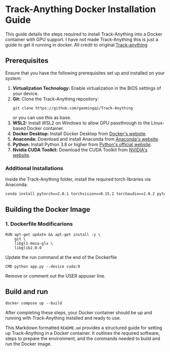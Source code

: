 # Track-Anything Docker Installation Guide

This guide details the steps required to install Track-Anything into a Docker container with GPU support.
I have not made Track-Anything this is just a guide to get it running in docker.
All credit to original [Track-anything](https://github.com/gaomingqi/Track-Anything)
## Prerequisites
Ensure that you have the following prerequisites set up and installed on your system:

1. **Virtualization Technology:** Enable virtualization in the BIOS settings of your device.
2. **Git:** Clone the Track-Anything repository:
    ```
    git clone https://github.com/gaomingqi/Track-Anything
    ```
    or you can use this as base.
3. **WSL2:** Install WSL2 on Windows to allow GPU passthrough to the Linux-based Docker container.
4. **Docker Desktop:** Install Docker Desktop from [Docker's website](https://docs.docker.com/desktop/install/windows-install/).
5. **Anaconda:** Download and install Anaconda from [Anaconda's website](https://www.anaconda.com/download).
6. **Python:** Install Python 3.8 or higher from [Python's official website](https://www.python.org/downloads/).
7. **Nvidia CUDA Toolkit:** Download the CUDA Toolkit from [NVIDIA's website](https://developer.nvidia.com/cuda-toolkit).

### Additional Installations
Inside the Track-Anything folder, install the required torch libraries via Anaconda:
```sh
conda install pytorch==2.0.1 torchvision==0.15.2 torchaudio==2.0.2 pytorch-cuda=11.8 -c pytorch -c nvidia
```
## Building the Docker Image

### 1. Dockerfile Modificarions
```
RUN apt-get update && apt-get install -y \
    git \
    libgl1-mesa-glx \
    libglib2.0-0
```
Update the run command at the end of the Dockerfile

```
CMD python app.py --device cuda:0
```
Remove or comment out the USER appuser line.

## Build and run
```
docker compose up --build
```

After completing these steps, your Docker container should be up and running with Track-Anything installed and ready to use.


This Markdown formatted `README.md` provides a structured guide for setting up Track-Anything in a Docker container. It outlines the required software, steps to prepare the environment, and the commands needed to build and run the Docker image.


